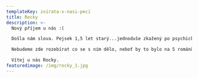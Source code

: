```yaml
---
templateKey: zvirata-v-nasi-peci
title: Rocky
description: >-
  Nový příjem u nás :( 

  Došla nám slova. Pejsek 1,5 let starý...jednoduše zkažený po psychické stránce, zubožený po stránce fyzické. 

  Nebudeme zde rozebírat co se s ním dělo, neboť by to bylo na 5 románů. Důležité je teď za vším udělat tlustou čáru a dát ho do pořádku. 

  Vítej u nás Rocky. 
featuredimage: /img/rocky_1.jpg
---
```

